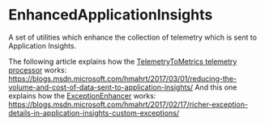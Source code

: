 # EnhancedApplicationInsights
A set of utilities which enhance the collection of telemetry which is sent to Application Insights.

The following article explains how the [TelemetryToMetrics telemetry processor](https://github.com/helgemahrt/EnhancedApplicationInsights/blob/master/helgemahrt.EnhancedAI/Shared/TelemetryProcessors/TelemetryToMetrics.cs) works: https://blogs.msdn.microsoft.com/hmahrt/2017/03/01/reducing-the-volume-and-cost-of-data-sent-to-application-insights/
And this one explains how the [ExceptionEnhancer](https://github.com/helgemahrt/EnhancedApplicationInsights/blob/master/helgemahrt.EnhancedAI/Shared/TelemetryProcessors/ExceptionTelemetryEnhancer.cs) works: https://blogs.msdn.microsoft.com/hmahrt/2017/02/17/richer-exception-details-in-application-insights-custom-exceptions/
